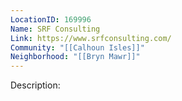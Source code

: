 ```yaml
---
LocationID: 169996
Name: SRF Consulting
Link: https://www.srfconsulting.com/
Community: "[[Calhoun Isles]]"
Neighborhood: "[[Bryn Mawr]]"
---
```


Description:
